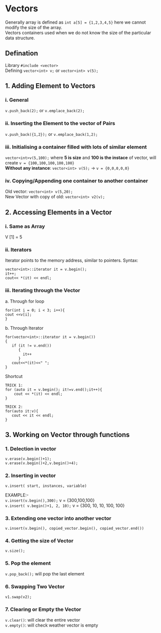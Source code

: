 # Vectors
Generally array is defined as `int a[5] = {1,2,3,4,5}` here we cannot modify the size of the array.  
Vectors containers used when we do not know the size of the particular data structure.  

## Defination
Library `#include <vector>`  
Defining `vector<int> v;` or `vector<int> v(5);`

## 1. Adding Element to Vectors
### i. General 
`v.push_back(2);` or `v.emplace_back(2);`
### ii. Inserting the Element to the vector of Pairs
`v.push_back({1,2});` or `v.emplace_back(1,2);`
### iii. Initialising a container filled with  lots of similar element
`vector<int>v(5,100);` where **5 is size** and **100 is the instace** of vector, will create `v = {100,100,100,100,100}`  
**Without any instance**: `vector<int> v(5);` -> `v = {0,0,0,0,0}`  
### iv. Copying/Appending one container to another container
Old vector: `vector<int> v(5,20);`  
New Vector with copy of old: `vector<int> v2(v);`

      
## 2. Accessing Elements in a Vector
### i. Same as Array
V [1] = 5
### ii. Iterators
Iterator points to the memory address, similar to pointers.
Syntax: 
```
vector<int>::iterator it = v.begin();
it++;
cout<< *(it) << endl;
```
### iii. Iterating through the Vector
a. Through for loop
   ```
   for(int i = 0; i < 3; i++){
   cout <<v[i];
   }
   ```
b. Through Iterator
   ```
   for(vector<int>::iterator it = v.begin())
   {
      if (it != v.end())
         {
           it++
         }
      cout<<*(it)<<" ";
   }

   ```
   Shortcut
   ```
   TRICK 1:
   for (auto it = v.begin(); it!=v.end();it++){
       cout << *(it) << endl;
   }

   TRICK 2:
   for(auto it:v){
      cout << it << endl;
   }
   ```

## 3. Working on Vector through functions
### 1. Delection in vector
`v.erase(v.begin()+1);`  
`v.erase(v.begin()+2,v.begin()+4);`

### 2. Inserting in vector
`v.insert( start, instances, variable)`

EXAMPLE:-  
`v.insert(v.begin(),300);`   v = {300,100,100}  
`v.insert( v.begin()+1, 2, 10);` v = {300, 10, 10, 100, 100}  

### 3. Extending one vector into another vector  

`v.insert(v.begin(), copied_vector.begin(), copied_vector.end())`
### 4. Getting the size of Vector
`v.size();`
### 5. Pop the element
`v.pop_back();` will pop the last element
### 6. Swapping Two Vector
`v1.swap(v2);`
### 7. Clearing or Empty the Vector
`v.clear()`:  will clear the entire vector  
`v.empty()`:  will check weather vector is empty





